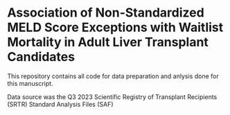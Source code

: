 # Association of Non-Standardized MELD Score Exceptions with Waitlist Mortality in Adult Liver Transplant Candidates

This repository contains all code for data preparation and anlysis done for this manuscript.

Data source was the Q3 2023 Scientific Registry of Transplant Recipients (SRTR) Standard Analysis Files (SAF)
